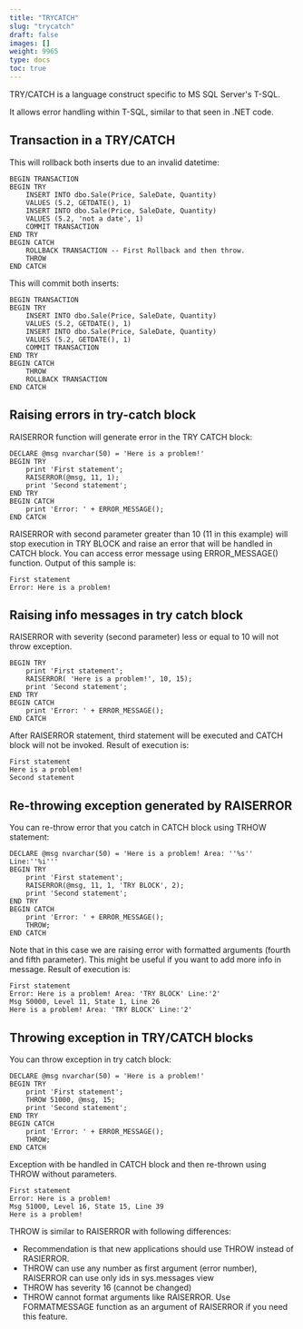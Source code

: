 ```yaml
---
title: "TRYCATCH"
slug: "trycatch"
draft: false
images: []
weight: 9965
type: docs
toc: true
---
```


TRY/CATCH is a language construct specific to MS SQL Server's T-SQL.

It allows error handling within T-SQL, similar to that seen in .NET code.

## Transaction in a TRY/CATCH

This will rollback both inserts due to an invalid datetime:

    BEGIN TRANSACTION
    BEGIN TRY
        INSERT INTO dbo.Sale(Price, SaleDate, Quantity)
        VALUES (5.2, GETDATE(), 1)
        INSERT INTO dbo.Sale(Price, SaleDate, Quantity)
        VALUES (5.2, 'not a date', 1)
        COMMIT TRANSACTION
    END TRY
    BEGIN CATCH        
        ROLLBACK TRANSACTION -- First Rollback and then throw.
        THROW
    END CATCH

This will commit both inserts:

    BEGIN TRANSACTION
    BEGIN TRY
        INSERT INTO dbo.Sale(Price, SaleDate, Quantity)
        VALUES (5.2, GETDATE(), 1)
        INSERT INTO dbo.Sale(Price, SaleDate, Quantity)
        VALUES (5.2, GETDATE(), 1)
        COMMIT TRANSACTION
    END TRY
    BEGIN CATCH
        THROW
        ROLLBACK TRANSACTION
    END CATCH

## Raising errors in try-catch block
RAISERROR function will generate error in the TRY CATCH block:

    DECLARE @msg nvarchar(50) = 'Here is a problem!'
    BEGIN TRY
        print 'First statement';
        RAISERROR(@msg, 11, 1);
        print 'Second statement';
    END TRY
    BEGIN CATCH
        print 'Error: ' + ERROR_MESSAGE();
    END CATCH

RAISERROR with second parameter greater than 10 (11 in this example) will stop execution in TRY BLOCK and raise an error that will be handled in CATCH block. You can access error message using ERROR_MESSAGE() function.
Output of this sample is:

    First statement
    Error: Here is a problem!

## Raising info messages in try catch block
RAISERROR with severity (second parameter) less or equal to 10 will not throw exception. 

    BEGIN TRY
        print 'First statement';
        RAISERROR( 'Here is a problem!', 10, 15);
        print 'Second statement';
    END TRY
    BEGIN CATCH    
        print 'Error: ' + ERROR_MESSAGE();
    END CATCH

After RAISERROR statement, third statement will be executed and CATCH block will not be invoked. Result of execution is:

    First statement
    Here is a problem!
    Second statement



## Re-throwing exception generated by RAISERROR

You can re-throw error that you catch in CATCH block using TRHOW statement:

    DECLARE @msg nvarchar(50) = 'Here is a problem! Area: ''%s'' Line:''%i'''
    BEGIN TRY
        print 'First statement';
        RAISERROR(@msg, 11, 1, 'TRY BLOCK', 2);
        print 'Second statement';
    END TRY
    BEGIN CATCH
        print 'Error: ' + ERROR_MESSAGE();
        THROW;
    END CATCH

Note that in this case we are raising error with formatted arguments (fourth and fifth parameter). This might be useful if you want to add more info in message. Result of execution is:

    First statement
    Error: Here is a problem! Area: 'TRY BLOCK' Line:'2'
    Msg 50000, Level 11, State 1, Line 26
    Here is a problem! Area: 'TRY BLOCK' Line:'2'

## Throwing exception in TRY/CATCH blocks

You can throw exception in try catch block:

    DECLARE @msg nvarchar(50) = 'Here is a problem!'
    BEGIN TRY
        print 'First statement';
        THROW 51000, @msg, 15;
        print 'Second statement';
    END TRY
    BEGIN CATCH
        print 'Error: ' + ERROR_MESSAGE();
        THROW;
    END CATCH

Exception with be handled in CATCH block and then re-thrown using THROW without parameters.

    First statement
    Error: Here is a problem!
    Msg 51000, Level 16, State 15, Line 39
    Here is a problem!


THROW is similar to RAISERROR with following differences:
 - Recommendation is that new applications should use THROW instead of RASIERROR.
 - THROW can use any number as first argument (error number), RAISERROR can use only ids in sys.messages view
 - THROW has severity 16 (cannot be changed)
 - THROW cannot format arguments like RAISERROR. Use FORMATMESSAGE function as an argument of RAISERROR if you need this feature.

